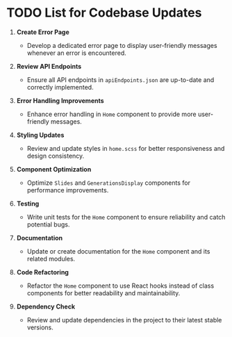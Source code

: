 # TODO List for Codebase Updates

1. **Create Error Page**

   - Develop a dedicated error page to display user-friendly messages whenever an error is encountered.

2. **Review API Endpoints**

   - Ensure all API endpoints in `apiEndpoints.json` are up-to-date and correctly implemented.

3. **Error Handling Improvements**

   - Enhance error handling in `Home` component to provide more user-friendly messages.

4. **Styling Updates**

   - Review and update styles in `home.scss` for better responsiveness and design consistency.

5. **Component Optimization**

   - Optimize `Slides` and `GenerationsDisplay` components for performance improvements.

6. **Testing**

   - Write unit tests for the `Home` component to ensure reliability and catch potential bugs.

7. **Documentation**

   - Update or create documentation for the `Home` component and its related modules.

8. **Code Refactoring**

   - Refactor the `Home` component to use React hooks instead of class components for better readability and maintainability.

9. **Dependency Check**
   - Review and update dependencies in the project to their latest stable versions.
